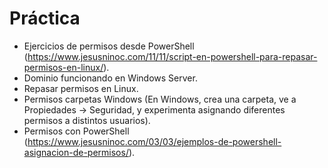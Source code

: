 # Práctica

- Ejercicios de permisos desde PowerShell (https://www.jesusninoc.com/11/11/script-en-powershell-para-repasar-permisos-en-linux/).
- Dominio funcionando en Windows Server.
- Repasar permisos en Linux.
- Permisos carpetas Windows (En Windows, crea una carpeta, ve a Propiedades → Seguridad, y experimenta asignando diferentes permisos a distintos usuarios).
- Permisos con PowerShell (https://www.jesusninoc.com/03/03/ejemplos-de-powershell-asignacion-de-permisos/).
